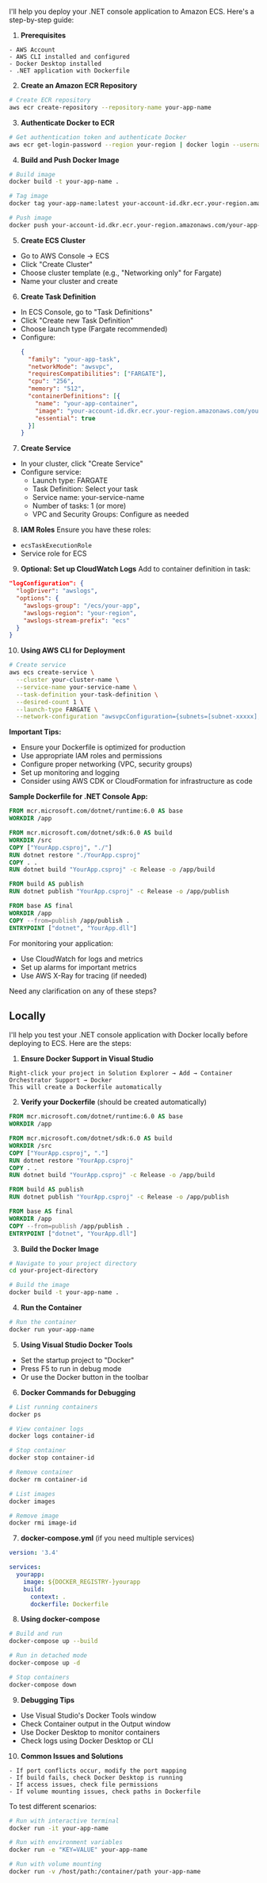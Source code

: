 I'll help you deploy your .NET console application to Amazon ECS. Here's a step-by-step guide:

1. **Prerequisites**
```
- AWS Account
- AWS CLI installed and configured
- Docker Desktop installed
- .NET application with Dockerfile
```

2. **Create an Amazon ECR Repository**
```bash
# Create ECR repository
aws ecr create-repository --repository-name your-app-name
```

3. **Authenticate Docker to ECR**
```bash
# Get authentication token and authenticate Docker
aws ecr get-login-password --region your-region | docker login --username AWS --password-stdin your-account-id.dkr.ecr.your-region.amazonaws.com
```

4. **Build and Push Docker Image**
```bash
# Build image
docker build -t your-app-name .

# Tag image
docker tag your-app-name:latest your-account-id.dkr.ecr.your-region.amazonaws.com/your-app-name:latest

# Push image
docker push your-account-id.dkr.ecr.your-region.amazonaws.com/your-app-name:latest
```

5. **Create ECS Cluster**
- Go to AWS Console → ECS
- Click "Create Cluster"
- Choose cluster template (e.g., "Networking only" for Fargate)
- Name your cluster and create

6. **Create Task Definition**
- In ECS Console, go to "Task Definitions"
- Click "Create new Task Definition"
- Choose launch type (Fargate recommended)
- Configure:
  ```json
  {
    "family": "your-app-task",
    "networkMode": "awsvpc",
    "requiresCompatibilities": ["FARGATE"],
    "cpu": "256",
    "memory": "512",
    "containerDefinitions": [{
      "name": "your-app-container",
      "image": "your-account-id.dkr.ecr.your-region.amazonaws.com/your-app-name:latest",
      "essential": true
    }]
  }
  ```

7. **Create Service**
- In your cluster, click "Create Service"
- Configure service:
  - Launch type: FARGATE
  - Task Definition: Select your task
  - Service name: your-service-name
  - Number of tasks: 1 (or more)
  - VPC and Security Groups: Configure as needed

8. **IAM Roles**
Ensure you have these roles:
- `ecsTaskExecutionRole`
- Service role for ECS

9. **Optional: Set up CloudWatch Logs**
Add to container definition in task:
```json
"logConfiguration": {
  "logDriver": "awslogs",
  "options": {
    "awslogs-group": "/ecs/your-app",
    "awslogs-region": "your-region",
    "awslogs-stream-prefix": "ecs"
  }
}
```

10. **Using AWS CLI for Deployment**
```bash
# Create service
aws ecs create-service \
  --cluster your-cluster-name \
  --service-name your-service-name \
  --task-definition your-task-definition \
  --desired-count 1 \
  --launch-type FARGATE \
  --network-configuration "awsvpcConfiguration={subnets=[subnet-xxxxx],securityGroups=[sg-xxxxx]}"
```

**Important Tips:**
- Ensure your Dockerfile is optimized for production
- Use appropriate IAM roles and permissions
- Configure proper networking (VPC, security groups)
- Set up monitoring and logging
- Consider using AWS CDK or CloudFormation for infrastructure as code

**Sample Dockerfile for .NET Console App:**
```dockerfile
FROM mcr.microsoft.com/dotnet/runtime:6.0 AS base
WORKDIR /app

FROM mcr.microsoft.com/dotnet/sdk:6.0 AS build
WORKDIR /src
COPY ["YourApp.csproj", "./"]
RUN dotnet restore "./YourApp.csproj"
COPY . .
RUN dotnet build "YourApp.csproj" -c Release -o /app/build

FROM build AS publish
RUN dotnet publish "YourApp.csproj" -c Release -o /app/publish

FROM base AS final
WORKDIR /app
COPY --from=publish /app/publish .
ENTRYPOINT ["dotnet", "YourApp.dll"]
```

For monitoring your application:
- Use CloudWatch for logs and metrics
- Set up alarms for important metrics
- Use AWS X-Ray for tracing (if needed)

Need any clarification on any of these steps?

## Locally

I'll help you test your .NET console application with Docker locally before deploying to ECS. Here are the steps:

1. **Ensure Docker Support in Visual Studio**
```
Right-click your project in Solution Explorer → Add → Container Orchestrator Support → Docker
This will create a Dockerfile automatically
```

2. **Verify your Dockerfile** (should be created automatically)
```dockerfile
FROM mcr.microsoft.com/dotnet/runtime:6.0 AS base
WORKDIR /app

FROM mcr.microsoft.com/dotnet/sdk:6.0 AS build
WORKDIR /src
COPY ["YourApp.csproj", "."]
RUN dotnet restore "YourApp.csproj"
COPY . .
RUN dotnet build "YourApp.csproj" -c Release -o /app/build

FROM build AS publish
RUN dotnet publish "YourApp.csproj" -c Release -o /app/publish

FROM base AS final
WORKDIR /app
COPY --from=publish /app/publish .
ENTRYPOINT ["dotnet", "YourApp.dll"]
```

3. **Build the Docker Image**
```bash
# Navigate to your project directory
cd your-project-directory

# Build the image
docker build -t your-app-name .
```

4. **Run the Container**
```bash
# Run the container
docker run your-app-name
```

5. **Using Visual Studio Docker Tools**
- Set the startup project to "Docker"
- Press F5 to run in debug mode
- Or use the Docker button in the toolbar

6. **Docker Commands for Debugging**
```bash
# List running containers
docker ps

# View container logs
docker logs container-id

# Stop container
docker stop container-id

# Remove container
docker rm container-id

# List images
docker images

# Remove image
docker rmi image-id
```

7. **docker-compose.yml** (if you need multiple services)
```yaml
version: '3.4'

services:
  yourapp:
    image: ${DOCKER_REGISTRY-}yourapp
    build:
      context: .
      dockerfile: Dockerfile
```

8. **Using docker-compose**
```bash
# Build and run
docker-compose up --build

# Run in detached mode
docker-compose up -d

# Stop containers
docker-compose down
```

9. **Debugging Tips**
- Use Visual Studio's Docker Tools window
- Check Container output in the Output window
- Use Docker Desktop to monitor containers
- Check logs using Docker Desktop or CLI

10. **Common Issues and Solutions**
```
- If port conflicts occur, modify the port mapping
- If build fails, check Docker Desktop is running
- If access issues, check file permissions
- If volume mounting issues, check paths in Dockerfile
```

To test different scenarios:
```bash
# Run with interactive terminal
docker run -it your-app-name

# Run with environment variables
docker run -e "KEY=VALUE" your-app-name

# Run with volume mounting
docker run -v /host/path:/container/path your-app-name
```
